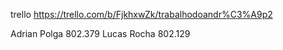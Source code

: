 trello https://trello.com/b/FjkhxwZk/trabalhodoandr%C3%A9p2

Adrian Polga 802.379 
Lucas Rocha 802.129
